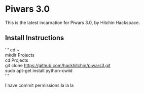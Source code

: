 # Piwars 3.0
This is the latest incarnation for Piwars 3.0, by Hitchin Hackspace.

## Install Instructions
'''
cd ~  
mkdir Projects  
cd Projects  
git clone https://github.com/hackhitchin/piwars3.git  
sudo apt-get install python-cwiid  
'''

I have commit permissions la la la
